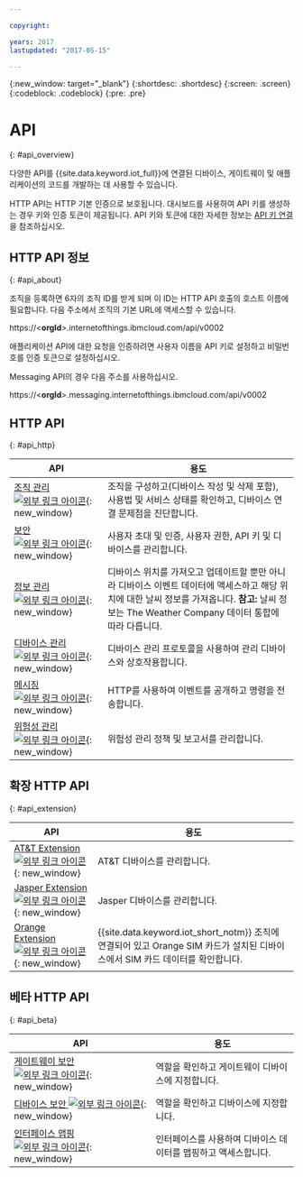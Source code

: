 ```yaml
---

copyright:

years: 2017
lastupdated: "2017-05-15"

---
```


{:new_window: target="\_blank"}
{:shortdesc: .shortdesc}
{:screen: .screen}
{:codeblock: .codeblock}
{:pre: .pre}


# API
{: #api_overview}

다양한 API를 {{site.data.keyword.iot_full}}에 연결된 디바이스, 게이트웨이 및 애플리케이션의 코드를 개발하는 데 사용할 수 있습니다. 

HTTP API는 HTTP 기본 인증으로 보호됩니다. 대시보드를 사용하여 API 키를 생성하는 경우 키와 인증 토큰이 제공됩니다. API 키와 토큰에 대한 자세한 정보는 [API 키 연결](../platform_authorization.html#api-key)을 참조하십시오. 


## HTTP API 정보
{: #api_about}

조직을 등록하면 6자의 조직 ID를 받게 되며 이 ID는 HTTP API 호출의 호스트 이름에 필요합니다. 다음 주소에서 조직의 기본 URL에 액세스할 수 있습니다. 

https://<**orgId**>.internetofthings.ibmcloud.com/api/v0002

애플리케이션 API에 대한 요청을 인증하려면 사용자 이름을 API 키로 설정하고 비밀번호를 인증 토큰으로 설정하십시오. 

Messaging API의 경우 다음 주소를 사용하십시오. 

https://<**orgId**>.messaging.internetofthings.ibmcloud.com/api/v0002

## HTTP API
{: #api_http}

API                     | 용도       
------------- | -------------
[조직 관리 ![외부 링크 아이콘](../../../icons/launch-glyph.svg)](https://docs.internetofthings.ibmcloud.com/apis/swagger/v0002/orgAdmin.html){: new_window} | 조직을 구성하고(디바이스 작성 및 삭제 포함), 사용법 및 서비스 상태를 확인하고, 디바이스 연결 문제점을 진단합니다.
[보안 ![외부 링크 아이콘](../../../icons/launch-glyph.svg)](https://docs.internetofthings.ibmcloud.com/apis/swagger/v0002/security.html){: new_window} | 사용자 초대 및 인증, 사용자 권한, API 키 및 디바이스를 관리합니다.
[정보 관리 ![외부 링크 아이콘](../../../icons/launch-glyph.svg)](https://docs.internetofthings.ibmcloud.com/apis/swagger/v0002/info-mgmt.html){: new_window} |  디바이스 위치를 가져오고 업데이트할 뿐만 아니라 디바이스 이벤트 데이터에 액세스하고 해당 위치에 대한 날씨 정보를 가져옵니다. **참고:** 날씨 정보는 The Weather Company 데이터 통합에 따라 다릅니다.
[디바이스 관리 ![외부 링크 아이콘](../../../icons/launch-glyph.svg)](https://docs.internetofthings.ibmcloud.com/apis/swagger/v0002/deviceMgmt.html){: new_window} | 디바이스 관리 프로토콜을 사용하여 관리 디바이스와 상호작용합니다.
[메시징 ![외부 링크 아이콘](../../../icons/launch-glyph.svg)](https://docs.internetofthings.ibmcloud.com/apis/swagger/v0002/http-messaging.html){: new_window}   | HTTP를 사용하여 이벤트를 공개하고 명령을 전송합니다.
[위험성 관리 ![외부 링크 아이콘](../../../icons/launch-glyph.svg)](https://docs.internetofthings.ibmcloud.com/apis/swagger/v0002/riskmgmt.html){: new_window}   | 위험성 관리 정책 및 보고서를 관리합니다.

## 확장 HTTP API
{: #api_extension}

API                     | 용도       
------------- | -------------
[AT&T Extension ![외부 링크 아이콘](../../../icons/launch-glyph.svg)](https://docs.internetofthings.ibmcloud.com/apis/swagger/v0002/ext-atnt.html){: new_window} | AT&T 디바이스를 관리합니다.
[Jasper Extension ![외부 링크 아이콘](../../../icons/launch-glyph.svg)](https://docs.internetofthings.ibmcloud.com/apis/swagger/v0002/ext-jasper.html){: new_window} | Jasper 디바이스를 관리합니다.
[Orange Extension ![외부 링크 아이콘](../../../icons/launch-glyph.svg)](https://docs.internetofthings.ibmcloud.com/apis/swagger/v0002/ext-orange.html){: new_window} | {{site.data.keyword.iot_short_notm}} 조직에 연결되어 있고 Orange SIM 카드가 설치된 디바이스에서 SIM 카드 데이터를 확인합니다.

## 베타 HTTP API
{: #api_beta}

API                     | 용도       
------------- | -------------
[게이트웨이 보안 ![외부 링크 아이콘](../../../icons/launch-glyph.svg)](https://docs.internetofthings.ibmcloud.com/apis/swagger/v0002-beta/security-gateway-beta.html){: new_window}   | 역할을 확인하고 게이트웨이 디바이스에 지정합니다.
[디바이스 보안 ![외부 링크 아이콘](../../../icons/launch-glyph.svg)](https://docs.internetofthings.ibmcloud.com/apis/swagger/v0002-beta/security-devices-beta.html){: new_window} | 역할을 확인하고 디바이스에 지정합니다.
[인터페이스 맵핑 ![외부 링크 아이콘](../../../icons/launch-glyph.svg)](https://docs.internetofthings.ibmcloud.com/apis/swagger/v0002-beta/info-mgmt-beta.html){: new_window}   |   인터페이스를 사용하여 디바이스 데이터를 맵핑하고 액세스합니다.
